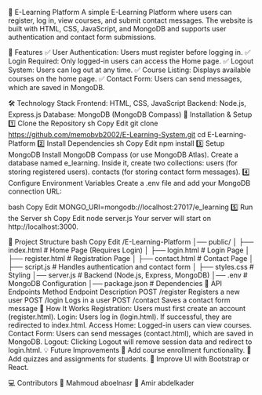 📘 E-Learning Platform
A simple E-Learning Platform where users can register, log in, view courses, and submit contact messages. The website is built with HTML, CSS, JavaScript, and MongoDB and supports user authentication and contact form submissions.

🎯 Features
✅ User Authentication: Users must register before logging in.
✅ Login Required: Only logged-in users can access the Home page.
✅ Logout System: Users can log out at any time.
✅ Course Listing: Displays available courses on the home page.
✅ Contact Form: Users can send messages, which are saved in MongoDB.

🛠 Technology Stack
Frontend: HTML, CSS, JavaScript
Backend: Node.js, Express.js
Database: MongoDB (MongoDB Compass)
🚀 Installation & Setup
1️⃣ Clone the Repository
sh
Copy
Edit
git clone https://github.com/memobvb2002/E-Learning-System.git
cd E-Learning-Platform
2️⃣ Install Dependencies
sh
Copy
Edit
npm install
3️⃣ Setup MongoDB
Install MongoDB Compass (or use MongoDB Atlas).
Create a database named e_learning.
Inside it, create two collections:
users (for storing registered users).
contacts (for storing contact form messages).
4️⃣ Configure Environment Variables
Create a .env file and add your MongoDB connection URL:

bash
Copy
Edit
MONGO_URI=mongodb://localhost:27017/e_learning
5️⃣ Run the Server
sh
Copy
Edit
node server.js
Your server will start on http://localhost:3000.

📌 Project Structure
bash
Copy
Edit
/E-Learning-Platform
│── public/
│   ├── index.html      # Home Page (Requires Login)
│   ├── login.html      # Login Page
│   ├── register.html   # Registration Page
│   ├── contact.html    # Contact Page
│   ├── script.js       # Handles authentication and contact form
│   ├── styles.css      # Styling
│── server.js           # Backend (Node.js, Express, MongoDB)
│── .env                # MongoDB Configuration
│── package.json        # Dependencies
📌 API Endpoints
Method	Endpoint	Description
POST	/register	Registers a new user
POST	/login	Logs in a user
POST	/contact	Saves a contact form message
🎯 How It Works
Registration: Users must first create an account (register.html).
Login: Users log in (login.html). If successful, they are redirected to index.html.
Access Home: Logged-in users can view courses.
Contact Form: Users can send messages (contact.html), which are saved in MongoDB.
Logout: Clicking Logout will remove session data and redirect to login.html.
💡 Future Improvements
🔹 Add course enrollment functionality.
🔹 Add quizzes and assignments for students.
🔹 Improve UI with Bootstrap or React.

💻 Contributors
👤 Mahmoud aboelnasr
👤 Amir abdelkader
